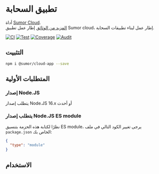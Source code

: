 # تطبيق السحابة

أداة [Sumor Cloud](https://sumor.cloud).  
[المزيد من الوثائق](https://sumor.cloud/cloud-app)
إطار عمل تطبيق Sumor cloud، إطار عمل لبناء تطبيقات السحابة.

[![CI](https://github.com/sumor-cloud/cloud-app/actions/workflows/ci.yml/badge.svg)](https://github.com/sumor-cloud/cloud-app/actions/workflows/ci.yml)
[![Test](https://github.com/sumor-cloud/cloud-app/actions/workflows/ut.yml/badge.svg)](https://github.com/sumor-cloud/cloud-app/actions/workflows/ut.yml)
[![Coverage](https://github.com/sumor-cloud/cloud-app/actions/workflows/coverage.yml/badge.svg)](https://github.com/sumor-cloud/cloud-app/actions/workflows/coverage.yml)
[![Audit](https://github.com/sumor-cloud/cloud-app/actions/workflows/audit.yml/badge.svg)](https://github.com/sumor-cloud/cloud-app/actions/workflows/audit.yml)

## التثبيت

```bash
npm i @sumor/cloud-app --save
```

## المتطلبات الأولية

### إصدار Node.JS

يتطلب إصدار Node.JS 16.x أو أحدث

### يتطلب إصدار Node.JS ES module

نظرًا لكتابة هذه الحزمة بتنسيق ES module،
يرجى تغيير الكود التالي في ملف `package.json` الخاص بك:

```json
{
  "type": "module"
}
```

## الاستخدام
